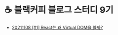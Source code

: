 # ☕ 블랙커피 블로그 스터디 9기

- [20211108 [#1] React는 왜 Virtual DOM을 쓸까?](https://equal-single-def.notion.site/React-Virtual-DOM-34eae7ba291d42279713b96c00380ee6)